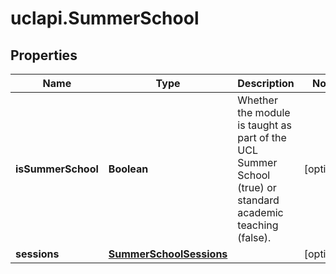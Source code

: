 # uclapi.SummerSchool

## Properties

Name | Type | Description | Notes
------------ | ------------- | ------------- | -------------
**isSummerSchool** | **Boolean** | Whether the module is taught as part of the UCL Summer School (true) or standard academic teaching (false). | [optional] 
**sessions** | [**SummerSchoolSessions**](SummerSchoolSessions.md) |  | [optional] 


